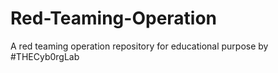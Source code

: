 # Red-Teaming-Operation
A red teaming operation repository for educational purpose by #THECyb0rgLab
